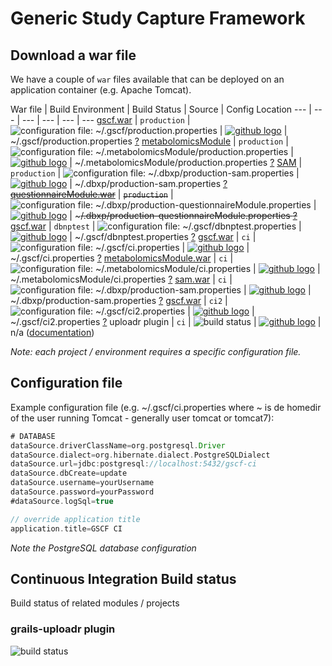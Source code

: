 Generic Study Capture Framework
====

## Download a war file
We have a couple of ```war``` files available that can be deployed on an application container (e.g. Apache Tomcat).  

War file | Build Environment | Build Status | Source | Config Location
--- | --- | --- | --- | --- | ---
[gscf.war](http://download.dbnp.org/production/gscf.war) | ```production``` | ![configuration file: ~/.gscf/production.properties](http://jenkins.dbnp.org/job/production-gscf/badge/icon) | [![github logo](https://raw.github.com/PhenotypeFoundation/GSCF/master/web-app/images/github-logo.png)](https://github.com/PhenotypeFoundation/GSCF) | ~/.gscf/production.properties [?](https://github.com/PhenotypeFoundation/GSCF/blob/master/grails-app/conf/default.properties)
[metabolomicsModule](http://download.dbnp.org/production/metabolomicsModule.war) | ```production``` | ![configuration file: ~/.metabolomicsModule/production.properties](http://jenkins.dbnp.org/job/production-metabolomicsModule/badge/icon) | [![github logo](https://raw.github.com/PhenotypeFoundation/GSCF/master/web-app/images/github-logo.png)](https://github.com/PhenotypeFoundation/metabolomicsModule) | ~/.metabolomicsModule/production.properties [?](https://github.com/PhenotypeFoundation/metabolomicsModule/blob/master/grails-app/conf/default.properties)
[SAM](http://download.dbnp.org/production/sam.war) | ```production``` | ![configuration file: ~/.dbxp/production-sam.properties](http://jenkins.dbnp.org/job/production-sam/badge/icon) | [![github logo](https://raw.github.com/PhenotypeFoundation/GSCF/master/web-app/images/github-logo.png)](https://github.com/TheHyve/SAM) | ~/.dbxp/production-sam.properties [?](https://github.com/thehyve/SAM/blob/master/grails-app/conf/default.properties)
~~[questionnaireModule.war](http://download.dbnp.org/production/questionnaireModule.war)~~ | ~~```production```~~ | ![configuration file: ~/.dbxp/production-questionnaireModule.properties](http://jenkins.dbnp.org/job/production-questionnaireModule/badge/icon) | [![github logo](https://raw.github.com/PhenotypeFoundation/GSCF/master/web-app/images/github-logo.png)](https://github.com/TNO/QuestionnaireModule) | ~~~/.dbxp/production-questionnaireModule.properties [?](https://github.com/TNO/QuestionnaireModule/blob/master/grails-app/conf/default.properties)~~
[gscf.war](http://download.dbnp.org/dbnptest/gscf.war) | ```dbnptest``` | ![configuration file: ~/.gscf/dbnptest.properties](http://old.jenkins.dbnp.org/jenkins/job/test-gscf/badge/icon) | [![github logo](https://raw.github.com/PhenotypeFoundation/GSCF/master/web-app/images/github-logo.png)](https://github.com/PhenotypeFoundation/GSCF) | ~/.gscf/dbnptest.properties [?](https://github.com/PhenotypeFoundation/GSCF/blob/master/grails-app/conf/default.properties)
[gscf.war](http://download.dbnp.org/ci/gscf.war) | ```ci``` | ![configuration file: ~/.gscf/ci.properties](http://old.jenkins.dbnp.org/jenkins/job/ci-gscf/badge/icon) | [![github logo](https://raw.github.com/PhenotypeFoundation/GSCF/master/web-app/images/github-logo.png)](https://github.com/PhenotypeFoundation/GSCF) | ~/.gscf/ci.properties [?](https://github.com/PhenotypeFoundation/GSCF/blob/master/grails-app/conf/default.properties)
[metabolomicsModule.war](http://download.dbnp.org//ci/metabolomicsModule.war) | ```ci``` | ![configuration file: ~/.metabolomicsModule/ci.properties](http://old.jenkins.dbnp.org/jenkins/job/ci-metabolomicsModule/badge/icon) | [![github logo](https://raw.github.com/PhenotypeFoundation/GSCF/master/web-app/images/github-logo.png)](https://github.com/PhenotypeFoundation/metabolomicsModule) | ~/.metabolomicsModule/ci.properties [?](https://github.com/PhenotypeFoundation/metabolomicsModule/blob/master/grails-app/conf/default.properties)
[sam.war](http://download.dbnp.org//ci/sam.war) | ```ci``` | ![configuration file: ~/.dbxp/production-sam.properties](http://old.jenkins.dbnp.org/jenkins/job/ci-sam/badge/icon) | [![github logo](https://raw.github.com/PhenotypeFoundation/GSCF/master/web-app/images/github-logo.png)](https://github.com/TheHyve/SAM) | ~/.dbxp/production-sam.properties [?](https://github.com/thehyve/SAM/blob/master/grails-app/conf/default.properties)
[gscf.war](http://download.dbnp.org/ci2/gscf.war) | ```ci2``` | ![configuration file: ~/.gscf/ci2.properties](http://old.jenkins.dbnp.org/jenkins/job/ci2-gscf/badge/icon) | [![github logo](https://raw.github.com/PhenotypeFoundation/GSCF/master/web-app/images/github-logo.png)](https://github.com/PhenotypeFoundation/GSCF/tree/events_refactoring) | ~/.gscf/ci2.properties [?](https://github.com/PhenotypeFoundation/GSCF/blob/events_refactoring/grails-app/conf/default.properties)
uploadr plugin | ```ci``` | ![build status](http://jenkins.osx.eu/job/ci-uploadr/badge/icon) | [![github logo](https://raw.github.com/PhenotypeFoundation/GSCF/master/web-app/images/github-logo.png)](https://github.com/4np/grails-uploadr/) | n/a ([documentation](https://github.com/4np/grails-uploadr/blob/master/README.md))

_Note: each project / environment requires a specific configuration file._

## Configuration file
Example configuration file (e.g. ~/.gscf/ci.properties where ~ is de homedir of the user running Tomcat - generally user tomcat or tomcat7):

```groovy
# DATABASE
dataSource.driverClassName=org.postgresql.Driver
dataSource.dialect=org.hibernate.dialect.PostgreSQLDialect
dataSource.url=jdbc:postgresql://localhost:5432/gscf-ci
dataSource.dbCreate=update
dataSource.username=yourUsername
dataSource.password=yourPassword
#dataSource.logSql=true

// override application title
application.title=GSCF CI
```

_Note the PostgreSQL database configuration_


## Continuous Integration Build status
Build status of related modules / projects

### grails-uploadr plugin

![build status](http://jenkins.osx.eu/job/ci-uploadr/badge/icon)

